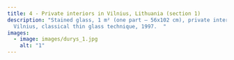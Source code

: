 ```yaml
---
title: 4 - Private interiors in Vilnius, Lithuania (section 1)
description: "Stained glass, 1 m² (one part – 56x102 cm), private interior in
  Vilnius, classical thin glass technique, 1997.  "
images:
  - image: images/durys_1.jpg
    alt: "1"
---
```

